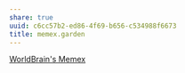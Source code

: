 ```yaml
---
share: true
uuid: c6cc57b2-ed86-4f69-b656-c534988f6673
title: memex.garden
---
```

[WorldBrain's Memex](https://getmemex.com/)